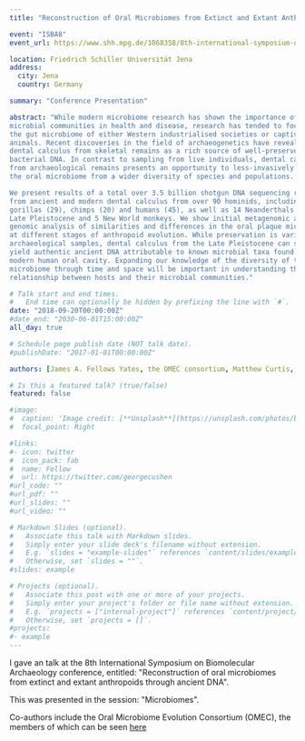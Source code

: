 ```yaml
---
title: "Reconstruction of Oral Microbiomes from Extinct and Extant Anthropoids through Ancient DNA"

event: "ISBA8"
event_url: https://www.shh.mpg.de/1068358/8th-international-symposium-on-biomolecular-archaeology-isba-2018

location: Friedrich Schiller Universität Jena
address:
  city: Jena
  country: Germany

summary: "Conference Presentation"

abstract: "While modern microbiome research has shown the importance of our 
microbial communities in health and disease, research has tended to focus on 
the gut microbiome of either Western industrialised societies or captive 
animals. Recent discoveries in the field of archaeogenetics have revealed 
dental calculus from skeletal remains as a rich source of well-preserved 
bacterial DNA. In contrast to sampling from live individuals, dental calculus 
from archaeological remains presents an opportunity to less-invasively study 
the oral microbiome from a wider diversity of species and populations.

We present results of a total over 3.5 billion shotgun DNA sequencing reads 
from ancient and modern dental calculus from over 90 hominids, including 
gorillas (29), chimps (20) and humans (45), as well as 14 Neanderthals from the 
Late Pleistocene and 5 New World monkeys. We show initial metagenomic and 
genomic analysis of similarities and differences in the oral plaque microbiome 
at different stages of anthropoid evolution. While preservation is variable in 
archaeological samples, dental calculus from the Late Pleistocene can still 
yield authentic ancient DNA attributable to known microbial taxa found in the 
modern human oral cavity. Expanding our knowledge of the diversity of the human 
microbiome through time and space will be important in understanding the deep 
relationship between hosts and their microbial communities."

# Talk start and end times.
#   End time can optionally be hidden by prefixing the line with `#`.
date: "2018-09-20T00:00:00Z"
#date_end: "2030-06-01T15:00:00Z"
all_day: true

# Schedule page publish date (NOT talk date).
#publishDate: "2017-01-01T00:00:00Z"

authors: [James A. Fellows Yates, the OMEC consortium, Matthew Curtis, J. Carlos Diez, Victoria Gibbon, Mario Menedez, Marco Peresani, Mirjana Roksandic, Michael J. Walker, Robert C. Power, Domingo C. Salazar-Garcia, Johannes Krause, Alexander Herbig, Christina Warinner]

# Is this a featured talk? (true/false)
featured: false

#image:
#  caption: 'Image credit: [**Unsplash**](https://unsplash.com/photos/bzdhc5b3Bxs)'
#  focal_point: Right

#links:
#- icon: twitter
#  icon_pack: fab
#  name: Follow
#  url: https://twitter.com/georgecushen
#url_code: ""
#url_pdf: ""
#url_slides: ""
#url_video: ""

# Markdown Slides (optional).
#   Associate this talk with Markdown slides.
#   Simply enter your slide deck's filename without extension.
#   E.g. `slides = "example-slides"` references `content/slides/example-slides.md`.
#   Otherwise, set `slides = ""`.
#slides: example

# Projects (optional).
#   Associate this post with one or more of your projects.
#   Simply enter your project's folder or file name without extension.
#   E.g. `projects = ["internal-project"]` references `content/project/deep-learning/index.md`.
#   Otherwise, set `projects = []`.
#projects:
#- example
---
```


I gave an talk at the 8th International Symposium on Biomolecular
Archaeology conference, entitled: "Reconstruction of oral microbiomes from
extinct and extant anthropoids through ancient DNA".

This was presented in the session: "Microbiomes".

Co-authors include the Oral Microbiome Evolution Consortium (OMEC), the members of which can be seen [here](http://christinawarinner.com/research-2/research-o/omec/)
